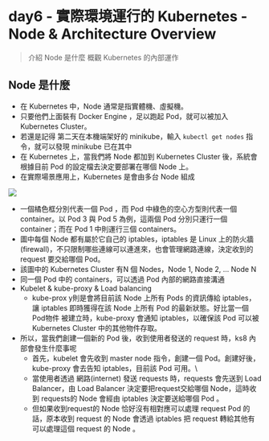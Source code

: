 # day6 - 實際環境運行的 Kubernetes - Node & Architecture Overview
>介紹 Node 是什麼
>概觀 Kubernetes 的內部運作

## Node 是什麼
* 在 Kubernetes 中，Node 通常是指實體機、虛擬機。
* 只要他們上面裝有 Docker Engine ，足以跑起 Pod，就可以被加入 Kubernetes Cluster。
* 若還是記得 第二天在本機端架好的 minikube，輸入 `kubectl get nodes` 指令，就可以發現 minikube 已在其中
* 在 Kubernetes 上，當我們將 Node 都加到 Kubernetes Cluster 後，系統會根據目前 Pod 的設定檔去決定要部署在哪個 Node 上。
* 在實際場景應用上，Kubernetes 是會由多台 Node 組成


![](https://i.imgur.com/LBaMhV0.png)
* 一個橘色框分別代表一個 Pod ，而 Pod 中綠色的空心方型則代表一個container。以 Pod 3 與 Pod 5 為例，這兩個 Pod 分別只運行一個 container；而在 Pod 1 中則運行三個 containers。
* 圖中每個 Node 都有屬於它自己的 iptables，iptables 是 Linux 上的防火牆(firewall)，不只限制哪些連線可以連進來，也會管理網路連線，決定收到的 request 要交給哪個 Pod。
* 該圖中的 Kubernetes Cluster 有N 個 Nodes，Node 1, Node 2, ... Node N
* 同一個 Pod 中的 containers，可以透過 Pod 內部的網路直接溝通
* Kubelet & kube-proxy & Load balancing
    * kube-prox y則是會將目前該 Node 上所有 Pods 的資訊傳給 iptables，讓 iptables 即時獲得在該 Node 上所有 Pod 的最新狀態。好比當一個 Pod物件 被建立時，kube-proxy 會通知 iptables，以確保該 Pod 可以被 Kubernetes Cluster 中的其他物件存取。
* 所以，當我們創建一個新的 Pod 後，收到使用者發送的 request 時，ks8 內部會發生什麼事呢
    * 首先，kubelet 會先收到 master node 指令，創建一個 Pod。創建好後，kube-proxy 會去告知 iptables，目前該 Pod 可用。\
    * 當使用者透過 網路(internet) 發送 requests 時，requests 會先送到 Load Balancer，由 Load Balancer 決定要把request交給哪個 Node，這時收到 requests的 Node 會經由 iptables 決定要送給哪個 Pod 。
    * 但如果收到request的 Node 恰好沒有相對應可以處理 request Pod 的話，原本收到 request 的 Node 會透過 iptables 把 request 轉給其他有可以處理這個 request 的 Node 。
